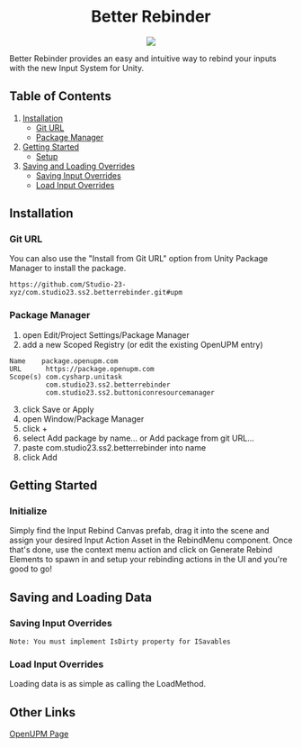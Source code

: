 <h1 align="center">Better Rebinder</h1>
<p align="center">
<a href="https://openupm.com/packages/com.studio23.ss2.betterebinder/"><img src="https://img.shields.io/npm/v/com.studio23.ss2.betterebinder?label=openupm&amp;registry_uri=https://package.openupm.com" /></a>

</p>


Better Rebinder provides an easy and intuitive way to rebind your inputs with the new Input System for Unity. 


## Table of Contents

1. [Installation](#installation)
	- [Git URL](#git-url)
	- [Package Manager](#package-manager)
2. [Getting Started](#getting-started)
   - [Setup](#setup)
3. [Saving and Loading Overrides](#saving-and-loading-data)
   - [Saving Input Overrides](#saving-input-overrides)
   - [Load Input Overrides](#load-input-overrides)


## Installation


###  Git URL
You can also use the "Install from Git URL" option from Unity Package Manager to install the package.
```
https://github.com/Studio-23-xyz/com.studio23.ss2.betterrebinder.git#upm
```

### Package Manager

1. open Edit/Project Settings/Package Manager
2. add a new Scoped Registry (or edit the existing OpenUPM entry)
```
Name 	package.openupm.com
URL 	 https://package.openupm.com
Scope(s) com.cysharp.unitask 
         com.studio23.ss2.betterrebinder
		 com.studio23.ss2.buttoniconresourcemanager
```
3. click Save or Apply
4. open Window/Package Manager
5. click +
6. select Add package by name... or Add package from git URL...
7. paste com.studio23.ss2.betterrebinder into name
8. click Add


## Getting Started

### Initialize

Simply find the Input Rebind Canvas prefab, drag it into the scene and assign your desired Input Action Asset in the RebindMenu component. Once that's done, 
use the context menu action and click on Generate Rebind Elements to spawn in and setup your rebinding actions in the UI and you're good to go! 

## Saving and Loading Data

### Saving Input Overrides

`Note: You must implement IsDirty property for ISavables`

### Load Input Overrides

Loading data is as simple as calling the LoadMethod.

## Other Links

[OpenUPM Page](https://openupm.com/packages/com.studio23.ss2.betterrebinder/)
